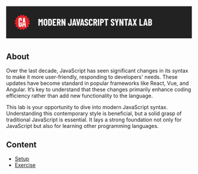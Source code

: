 # ![Modern Javascript Syntax Lab](../assets/hero.png)

## About

Over the last decade, JavaScript has seen significant changes in its syntax to make it more user-friendly, responding to developers' needs. These updates have become standard in popular frameworks like React, Vue, and Angular. It’s key to understand that these changes primarily enhance coding efficiency rather than add new functionality to the language.

This lab is your opportunity to dive into modern JavaScript syntax. Understanding this contemporary style is beneficial, but a solid grasp of traditional JavaScript is essential. It lays a strong foundation not only for JavaScript but also for learning other programming languages.

## Content

- [Setup](../setup/README.md)
- [Exercise](../exercise/README.md)
